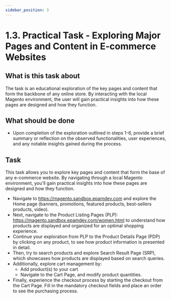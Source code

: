 ```yaml
---
sidebar_position: 3
---
```


# 1.3. Practical Task - Exploring Major Pages and Content in E-commerce Websites

## What is this task about

The task is an educational exploration of the key pages and content that form the backbone of any online store. By interacting with the local Magento environment, the user will gain practical insights into how these pages are designed and how they function.


## What should be done

- Upon completion of the exploration outlined in steps 1-6, provide a brief summary or reflection on the observed functionalities, user experiences, and any notable insights gained during the process.


## Task

This task allows you to explore key pages and content that form the base of any e-commerce website. By navigating through a local Magento environment, you'll gain practical insights into how these pages are designed and how they function.

- Navigate to https://magento.sandbox.epamdev.com and explore the Home page (banners, promotions, featured products, best-sellers products, video). 
- Next, navigate to the Product Listing Pages (PLP): https://magento.sandbox.epamdev.com/women.html to understand how products are displayed and organized for an optimal shopping experience.
- Continue your exploration from PLP to the Product Details Page (PDP) by clicking on any product, to see how product information is presented in detail.
- Then, try to search products and explore Search Result Page (SRP), which showcases how products are displayed based on search queries.
- Additionally, explore cart management by:
  - Add product(s) to your cart
  - Navigate to the Cart Page, and modify product quantities.
- Finally, experience the checkout process by starting the checkout from the Cart Page. Fill in the mandatory checkout fields and place an order to see the purchasing process.
